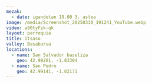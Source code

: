 ```yaml
---
mezak:
  - date: igandetan 10.00 3. astea
image: /media/Screenshot_20250330_191241_YouTube.webp
video: a90tyFzk-qk
layout: parroquia
title: itsaso
valley: Basaburua
locations:
  - name: San Salvador baseliza
    geo: 42.99201, -1.83304
  - name: San Pedro
    geo: 42.99141, -1.82171
---
```

